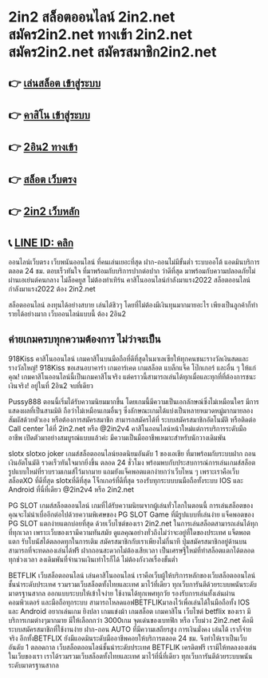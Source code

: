 # 2in2 สล็อตออนไลน์ 2in2.net สมัคร2in2.net  ทางเข้า 2in2.net  สมัคร2in2.net สมัครสมาชิก2in2.net 
## 👉 [เล่นสล็อต เข้าสู่ระบบ](https://wallet.2in2.net/register/188140)
## 👉 [คาสิโน เข้าสู่ระบบ](https://wallet.2in2.net/register/188140)
## 👉 [2อิน2 ทางเข้า](https://wallet.2in2.net/register/188140)
## 👉 [สล็อต เว็บตรง](https://wallet.2in2.net/register/188140)
## 👉 [2in2 เว็บหลัก](https://wallet.2in2.net/register/188140)
## 📞 [LINE ID: คลิก](https://wallet.2in2.net/register/188140)


ออนไลน์เว็บตรง เว็บพนันออนไลน์ ที่คนเล่นเยอะที่สุด ฝาก-ถอนไม่มีขั้นต่ำ ระบบออโต้ แอดมินบริการตลอด 24 ชม. ตอบเร็วทันใจ  ที่มาพร้อมกับบริการปากต่อปาก ว่าดีที่สุด มาพร้อมกับความปลอดภัยไม่ผ่านเอเย่นต์คนกลาง ไม่ล็อคยูส ไม่ต้องทำเทิร์น คาสิโนออนไลน์กำลังมาแรง2022 สล็อตออนไลน์กำลังมาแรง2022 ต้อง 2in2.net


สล็อตออนไลน์ ลงทุนได้อย่างสบาย เล่นได้ชิวๆ โดยที่ไม่ต้องมีเงินทุนมากมายอะไร เพียงเป็นลูกค้าก็ทำรายได้อย่างมาก เว็บออนไลน์แบบนี้ ต้อง 2อิน2 

## ค่ายเกมครบทุกความต้องการ ไม่ว่าจะเป็น

918Kiss คาสิโนออนไลน์ เกมคาสิโนบนมือถือที่ดีที่สุดในมาเลเซียให้ทุกคนชนะรางวัลเงินสดและรางวัลใหญ่! 918Kiss ขอเสนอบาคาร่า เกมอาร์เคด เกมสล็อต แบล็กแจ็ค โป๊กเกอร์ และอื่น ๆ ให้แก่คุณ! เกมคาสิโนออนไลน์นี้เป็นเกมคาสิโนจริง แต่คราวนี้สามารถเล่นได้ทุกเมื่อและทุกที่ที่ต้องการชนะเงินจริง! อยู่ในที่ 2อิน2 จบที่เดียว

Pussy888 ตอนนี้เริ่มได้รับความนิยมมากขึ้น โดยเกมนี้มีความเป็นเอกลักษณ์ซึ่งไม่เหมือนใคร มีการแสดงผลที่เป็นสามมิติ ถือว่าไม่เหมือนเกมอื่นๆ ซึ่งลักษณะเกมได้แบ่งเป็นหลายหมวดหมู่มากมายลองสัมผัสด้วยตัวเอง หรือต้องการสมัครสมาชิก สามารถสมัครได้ที่ ระบบสมัครสมาชิกอัตโนมัติ หรือติดต่อ Call center ได้ที่ 2in2.net หรือ @2in2v4 คาสิโนออนไลน์หน้าใหม่แต่การบริการระดับมืออาชีพ เปิดตัวมาอย่างสมบูรณ์แบบแล้วค่ะ มีความเป็นมืออาชีพเหมาะสำหรับนักวางเดิมพัน

slotx slotxo joker เกมส์สล็อตออนไลน์ยอดนิยมอันดับ 1 ของเอเชีย ที่มาพร้อมกับระบบฝาก ถอนเงินอัตโนมัติ รวดเร็วทันใจมากยิ่งขึ้น ตลอด 24 ชั่วโมง พร้อมพบกับประสบการณ์การเล่นเกมส์สล็อตรูปแบบใหม่ที่รวบรวมเกมส์ไว้มากมาย แถมยังแจ็คพอตแตกง่ายกว่าเว็บไหน ๆ เพราะเราคือเว็บ สล็อตXO ที่ดีที่สุด slotxที่ดีที่สุด โจ็กเกอร์ที่ดีที่สุด รองรับทุกระบบบนมือถือทั้งระบบ IOS และ Android  ที่นี่ที่เดียว @2in2v4 หรือ 2in2.net 

PG SLOT เกมส์สล็อตออนไลน์ เกมที่ได้รับความนิยมจากผู้เล่นทั่วโลกในตอนนี้ การเล่นสล็อตของคุณจะไม่น่าเบื่ออีกต่อไปด้วยความพิเศษของ PG SLOT Game ที่มีรูปแบบที่เล่นง่าย แจ็คพอตของ PG SLOT แตกง่ายแตกบ่อยที่สุด ด้วยเว็บไซต์ของเรา 2in2.net ในการเล่นสล็อตสามารถเล่นได้ทุกที่ทุกเวลา เพราะเว็บของเรามีความทันสมัย ดูแลคุณอย่างทั่วถึงไม่ว่าจะอยู่ที่ใดของประเทศ แจ็ตพอตแตก รับโบนัสได้ตลอดทุกในการเติม สมัครสมาชิกกับเราเพียงไม่กี่นาที ปุ่มสมัครสมาชิกอยู่ด้านบน สามารถที่จะทดลองเล่นได้ฟรี ฝากถอนสะดวกไม่ต้องเสียเวลา เป็นเศรษฐีใหม่ที่ทำสล็อตแตกได้ตลอดทุกช่วงเวลา ลงเดิมพันที่จำนวนเงินเท่าไรก็ได้ ไม่ต้องกังวลเรื่องขั้นต่ำ

BETFLIK เว็บสล็อตออนไลน์ เล่นคาสิโนออนไลน์ เราคือเว็บผู้ให้บริการหลักของเว็บสล็อตออนไลน์ชั้นนำระดับประเทศ รวมรวมเว็บสล็อตทั้งไทยและเทศ มาไว้ที่เดียว ทุกเว็บการันตีด้วยระบบพนันระดับมาตรฐานสากล ออกแบบระบบให้เข้าใจง่าย ใช้งานได้ทุกเพศทุกวัย รองรับการเล่นทั้งเล่นผ่านคอมพิวเตอร์ และมือถือทุกระบบ สามารถโหลดแอฟBETFLIKมาลงไว้เพื่อเล่นได้ในมือถือทั้ง IOS และ Android อยากเล่นเกม ยิงปลา เกมแข่งม้า เกมสล็อต เกมคาสิโน    เว็บไซต์ betflix ของเรา มีบริการเกมต่างๆมากมาย มีให้เลือกกว่า 3000เกม จุดเด่นของเบทฟิก หรือ เว็บม่วง 2in2.net คือมีระบบสมัครสมาชิกที่ใช้งานง่าย ฝาก-ถอน AUTO ที่มีความเสถียรสูง การเงินมั่งคง เล่นได้ เราก็จ่ายจริง อีกทั้งBETFLIX ยังมีแอดมินระดับมืออาชีพคอยให้บริการตลอด 24 ชม. จึงทำให้เราเป็นเว็บอันดับ 1 ตลอดกาล  เว็บสล็อตออนไลน์ชั้นนำระดับประเทศ BETFLIK เครดิตฟรี เรามีให้ทดลงองเล่นในเว็บของเรา เราได้รวมรวมเว็บสล็อตทั้งไทยและเทศ มาไว้ที่นี่ที่เดียว ทุกเว็บการันตีด้วยระบบพนันระดับมาตรฐานสากล 
